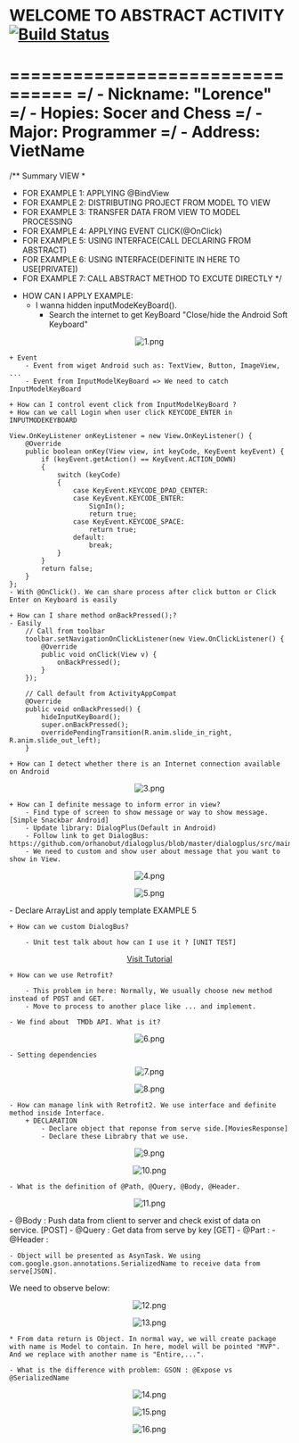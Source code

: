 # WELCOME TO ABSTRACT ACTIVITY [![Build Status](https://travis-ci.org/nomensa/jquery.hide-show.svg)](https://travis-ci.org/nomensa/jquery.hide-show.svg?branch=master)
================================
=/ - Nickname: "Lorence"
=/ - Hopies: Socer and Chess
=/ - Major: Programmer
=/ - Address: VietName
================================

/** Summary VIEW
 *
 * FOR EXAMPLE 1: APPLYING @BindView
 * FOR EXAMPLE 2: DISTRIBUTING PROJECT FROM MODEL TO VIEW
 * FOR EXAMPLE 3: TRANSFER DATA FROM VIEW TO MODEL PROCESSING
 * FOR EXAMPLE 4: APPLYING EVENT CLICK(@OnClick)
 * FOR EXAMPLE 5: USING INTERFACE(CALL DECLARING FROM ABSTRACT)
 * FOR EXAMPLE 6: USING INTERFACE(DEFINITE IN HERE TO USE[PRIVATE])
 * FOR EXAMPLE 7: CALL ABSTRACT METHOD TO EXCUTE DIRECTLY 
 */

- HOW CAN I APPLY EXAMPLE:
	+ I wanna hidden inputModeKeyBoard().
		- Search the internet to get KeyBoard "Close/hide the Android Soft Keyboard"
<p align="center">
	<img src="https://github.com/danisluis7/MVP/blob/level2/1.png" alt="1.png"/>
</p> 

	+ Event
		- Event from wiget Android such as: TextView, Button, ImageView, ...
		- Event from InputModelKeyBoard => We need to catch InputModelKeyBoard

	+ How can I control event click from InputModelKeyBoard ?
	+ How can we call Login when user click KEYCODE_ENTER in INPUTMODEKEYBOARD
	
	View.OnKeyListener onKeyListener = new View.OnKeyListener() {
        @Override
        public boolean onKey(View view, int keyCode, KeyEvent keyEvent) {
            if (keyEvent.getAction() == KeyEvent.ACTION_DOWN)
            {
                switch (keyCode)
                {
                    case KeyEvent.KEYCODE_DPAD_CENTER:
                    case KeyEvent.KEYCODE_ENTER:
                        SignIn();
                        return true;
                    case KeyEvent.KEYCODE_SPACE:
                        return true;
                    default:
                        break;
                }
            }
            return false;
        }
    };
	- With @OnClick(). We can share process after click button or Click Enter on Keyboard is easily

	+ How can I share method onBackPressed();?
	- Easily
		// Call from toolbar
		toolbar.setNavigationOnClickListener(new View.OnClickListener() {
            @Override
            public void onClick(View v) {
                onBackPressed();
            }
        });

		// Call default from ActivityAppCompat
		@Override
		public void onBackPressed() {
			hideInputKeyBoard();
			super.onBackPressed();
			overridePendingTransition(R.anim.slide_in_right, R.anim.slide_out_left);
		}

	+ How can I detect whether there is an Internet connection available on Android
<p align="center">
	<img src="https://github.com/danisluis7/MVP/blob/level2/3.png" alt="3.png"/>
</p> 

	+ How can I definite message to inform error in view?
		- Find type of screen to show message or way to show message. [Simple Snackbar Android]
		- Update library: DialogPlus(Default in Android)
		- Follow link to get DialogBus: https://github.com/orhanobut/dialogplus/blob/master/dialogplus/src/main/java/com/orhanobut/dialogplus/DialogPlus.java
		- We need to custom and show user about message that you want to show in View.
<p align="center">
	<img src="https://github.com/danisluis7/MVP/blob/level2/4.png" alt="4.png"/>
</p>
<p align="center">
	<img src="https://github.com/danisluis7/MVP/blob/level2/5.png" alt="5.png"/>
</p>
		- Declare ArrayList<String> and apply template EXAMPLE 5

	+ How can we custom DialogBus?

		- Unit test talk about how can I use it ? [UNIT TEST]

<p align="center">
	  <a href="https://raw.githubusercontent.com/danisluis7/MVP/level2/app/src/tutorial/DialogPlusTest.java" target="_blank">Visit Tutorial</a> 
</p>

	+ How can we use Retrofit?
	
		- This problem in here: Normally, We usually choose new method instead of POST and GET.
		- Move to process to another place like ... and implement.

	- We find about  TMDb API. What is it?

<p align="center">
	<img src="https://github.com/danisluis7/MVP/blob/level2/6.png" alt="6.png"/>
</p>

	- Setting dependencies

<p align="center">
	<img src="https://github.com/danisluis7/MVP/blob/level2/7.png" alt="7.png"/>
</p>

<p align="center">
	<img src="https://github.com/danisluis7/MVP/blob/level2/8.png" alt="8.png"/>
</p>

	- How can manage link with Retrofit2. We use interface and definite method inside Interface. 
		+ DECLARATION
			- Declare object that reponse from serve side.[MoviesResponse]
			- Declare these Librabry that we use.
<p align="center">
	<img src="https://github.com/danisluis7/MVP/blob/level2/9.png" alt="9.png"/>
</p>

<p align="center">
	<img src="https://github.com/danisluis7/MVP/blob/level2/10.png" alt="10.png"/>
</p>
	
	- What is the definition of @Path, @Query, @Body, @Header.

<p align="center">
	<img src="https://github.com/danisluis7/MVP/blob/level2/11.png" alt="11.png"/>
</p>
		- @Body   : Push data from client to server and check exist of data on service. [POST]
		- @Query  : Get data from serve by key [GET]
		- @Part   : 
		- @Header :

	- Object will be presented as AsynTask. We using com.google.gson.annotations.SerializedName to receive data from serve[JSON].
We need to observe below:

<p align="center">
	<img src="https://github.com/danisluis7/MVP/blob/level2/12.png" alt="12.png"/>
</p>

<p align="center">
	<img src="https://github.com/danisluis7/MVP/blob/level2/13.png" alt="13.png"/>
</p>

	* From data return is Object. In normal way, we will create package with name is Model to contain. In here, model will be pointed "MVP". And we replace with another name is "Entire,...".

	- What is the difference with problem: GSON : @Expose vs @SerializedName

<p align="center">
	<img src="https://github.com/danisluis7/MVP/blob/level2/14.png" alt="14.png"/>
</p>
<p align="center">
	<img src="https://github.com/danisluis7/MVP/blob/level2/15.png" alt="15.png"/>
</p>
<p align="center">
	<img src="https://github.com/danisluis7/MVP/blob/level2/16.png" alt="16.png"/>
</p>


		


		


	


	


		


